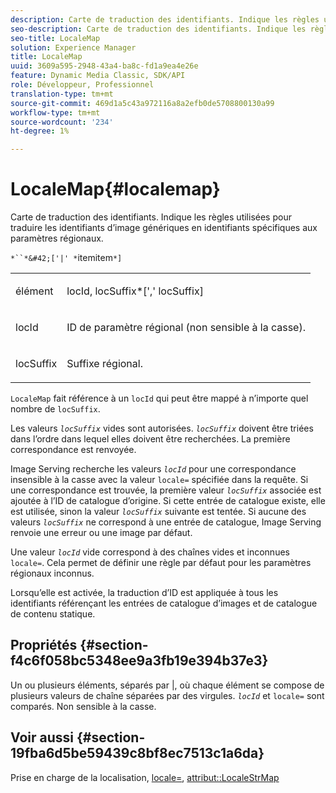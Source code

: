```yaml
---
description: Carte de traduction des identifiants. Indique les règles utilisées pour traduire les identifiants d’image génériques en identifiants spécifiques aux paramètres régionaux.
seo-description: Carte de traduction des identifiants. Indique les règles utilisées pour traduire les identifiants d’image génériques en identifiants spécifiques aux paramètres régionaux.
seo-title: LocaleMap
solution: Experience Manager
title: LocaleMap
uuid: 3609a595-2948-43a4-ba8c-fd1a9ea4e26e
feature: Dynamic Media Classic, SDK/API
role: Développeur, Professionnel
translation-type: tm+mt
source-git-commit: 469d1a5c43a972116a8a2efb0de5708800130a99
workflow-type: tm+mt
source-wordcount: '234'
ht-degree: 1%

---
```



# LocaleMap{#localemap}

Carte de traduction des identifiants. Indique les règles utilisées pour traduire les identifiants d’image génériques en identifiants spécifiques aux paramètres régionaux.

`*``*&#42;['|' *`itemitem`*]`

<table id="simpletable_A6DD1A28F8ED4178A8ADDB2F3AEFC402"> 
 <tr class="strow"> 
  <td class="stentry"> <p><span class="varname"> élément</span> </p></td> 
  <td class="stentry"> <p><span class="varname"> locId</span>,<span class="varname"> locSuffix</span>*[','<span class="varname"> locSuffix</span>] </p></td> 
 </tr> 
 <tr class="strow"> 
  <td class="stentry"> <p><span class="varname"> locId</span> </p></td> 
  <td class="stentry"> <p>ID de paramètre régional (non sensible à la casse). </p></td> 
 </tr> 
 <tr class="strow"> 
  <td class="stentry"> <p><span class="varname"> locSuffix</span> </p></td> 
  <td class="stentry"> <p>Suffixe régional. </p></td> 
 </tr> 
</table>

`LocaleMap` fait référence à un  `locId` qui peut être mappé à n’importe quel nombre de  `locSuffix`.

Les valeurs *`locSuffix`* vides sont autorisées. *`locSuffix`* doivent être triées dans l’ordre dans lequel elles doivent être recherchées. La première correspondance est renvoyée.

Image Serving recherche les valeurs *`locId`* pour une correspondance insensible à la casse avec la valeur `locale=` spécifiée dans la requête. Si une correspondance est trouvée, la première valeur *`locSuffix`* associée est ajoutée à l’ID de catalogue d’origine. Si cette entrée de catalogue existe, elle est utilisée, sinon la valeur *`locSuffix`* suivante est tentée. Si aucune des valeurs *`locSuffix`* ne correspond à une entrée de catalogue, Image Serving renvoie une erreur ou une image par défaut.

Une valeur *`locId`* vide correspond à des chaînes vides et inconnues `locale=`. Cela permet de définir une règle par défaut pour les paramètres régionaux inconnus.

Lorsqu’elle est activée, la traduction d’ID est appliquée à tous les identifiants référençant les entrées de catalogue d’images et de catalogue de contenu statique.

## Propriétés {#section-f4c6f058bc5348ee9a3fb19e394b37e3}

Un ou plusieurs éléments, séparés par |, où chaque élément se compose de plusieurs valeurs de chaîne séparées par des virgules. *`locId`* et  `locale=` sont comparés. Non sensible à la casse.

## Voir aussi {#section-19fba6d5be59439c8bf8ec7513c1a6da}

Prise en charge de la localisation, [locale=](../../../../../is-api/http-ref/image-serving-api-ref/c-http-protocol-reference/c-command-reference/r-locale.md#reference-8a846b2fbc004a12821b956ed3b25cfb), [attribut::LocaleStrMap](../../../../../is-api/image-catalog/image-serving-api-ref/c-image-catalog-reference/c-attributes-reference/r-localestrmap.md#reference-98c42070a4bc4baf92537132be2b5b1e)
